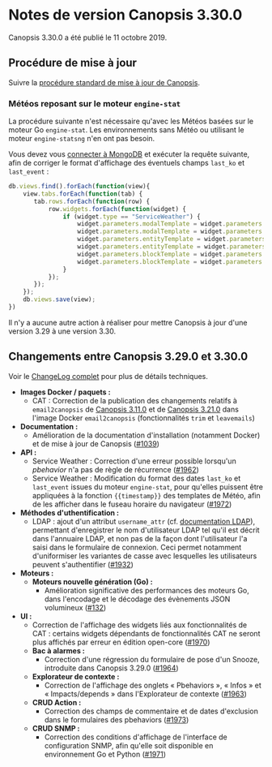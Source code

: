 # Notes de version Canopsis 3.30.0

Canopsis 3.30.0 a été publié le 11 octobre 2019.

## Procédure de mise à jour

Suivre la [procédure standard de mise à jour de Canopsis](../guide-administration/mise-a-jour/index.md).

### Météos reposant sur le moteur `engine-stat`

La procédure suivante n'est nécessaire qu'avec les Météos basées sur le moteur Go `engine-stat`. Les environnements sans Météo ou utilisant le moteur `engine-statsng` n'en ont pas besoin.

Vous devez vous [connecter à MongoDB](../guide-administration/administration-avancee/connexion-a-la-base-de-donnees.md) et exécuter la requête suivante, afin de corriger le format d'affichage des éventuels champs `last_ko` et `last_event` :
```js
db.views.find().forEach(function(view){
    view.tabs.forEach(function(tab) {
       tab.rows.forEach(function(row) {
           row.widgets.forEach(function(widget) {
               if (widget.type == "ServiceWeather") {
                   widget.parameters.modalTemplate = widget.parameters.modalTemplate.replace("entity.stats.last_ko", "timestamp entity.stats.last_ko")
                   widget.parameters.modalTemplate = widget.parameters.modalTemplate.replace("entity.stats.last_event", "timestamp entity.stats.last_event")
                   widget.parameters.entityTemplate = widget.parameters.entityTemplate.replace("entity.stats.last_ko", "timestamp entity.stats.last_ko")
                   widget.parameters.entityTemplate = widget.parameters.entityTemplate.replace("entity.stats.last_event", "timestamp entity.stats.last_event")
                   widget.parameters.blockTemplate = widget.parameters.blockTemplate.replace("entity.stats.last_ko", "timestamp entity.stats.last_ko")
                   widget.parameters.blockTemplate = widget.parameters.blockTemplate.replace("entity.stats.last_event", "timestamp entity.stats.last_event")
               }
           });
       });
    });
    db.views.save(view);
})
```

Il n'y a aucune autre action à réaliser pour mettre Canopsis à jour d'une version 3.29 à une version 3.30.

## Changements entre Canopsis 3.29.0 et 3.30.0

Voir le [ChangeLog complet](https://git.canopsis.net/canopsis/canopsis/blob/develop/CHANGELOG.md) pour plus de détails techniques.

*  **Images Docker / paquets :**
    *  CAT : Correction de la publication des changements relatifs à `email2canopsis` de [Canopsis 3.11.0](3.11.0.md) et de [Canopsis 3.21.0](3.21.0.md) dans l'image Docker `email2canopsis` (fonctionnalités `trim` et `leavemails`)
*  **Documentation :**
    *  Amélioration de la documentation d'installation (notamment Docker) et de mise à jour de Canopsis ([#1039](https://git.canopsis.net/canopsis/canopsis/issues/1039))
*  **API :**
    *  Service Weather : Correction d'une erreur possible lorsqu'un *pbehavior* n'a pas de règle de récurrence ([#1962](https://git.canopsis.net/canopsis/canopsis/issues/1962))
    *  Service Weather : Modification du format des dates `last_ko` et `last_event` issues du moteur `engine-stat`, pour qu'elles puissent être appliquées à la fonction `{{timestamp}}` des templates de Météo, afin de les afficher dans le fuseau horaire du navigateur ([#1972](https://git.canopsis.net/canopsis/canopsis/issues/1972))
*  **Méthodes d'uthentification :**
    *  LDAP : ajout d'un attribut `username_attr` (cf. [documentation LDAP](../guide-administration/administration-avancee/authentification.md#configuration-de-ldap)), permettant d'enregistrer le nom d'utilisateur LDAP tel qu'il est décrit dans l'annuaire LDAP, et non pas de la façon dont l'utilisateur l'a saisi dans le formulaire de connexion. Ceci permet notamment d'uniformiser les variantes de casse avec lesquelles les utilisateurs peuvent s'authentifier ([#1932](https://git.canopsis.net/canopsis/canopsis/issues/1932))
*  **Moteurs :**
    *  **Moteurs nouvelle génération (Go) :**
        *  Amélioration significative des performances des moteurs Go, dans l'encodage et le décodage des évènements JSON volumineux ([#132](https://git.canopsis.net/canopsis/go-engines/issues/132))
*  **UI :**
    *  Correction de l'affichage des widgets liés aux fonctionnalités de CAT : certains widgets dépendants de fonctionnalités CAT ne seront plus affichés par erreur en édition open-core ([#1970](https://git.canopsis.net/canopsis/canopsis/issues/1970))
    *  **Bac à alarmes :**
        *  Correction d'une régression du formulaire de pose d'un Snooze, introduite dans Canopsis 3.29.0 ([#1964](https://git.canopsis.net/canopsis/canopsis/issues/1964))
    *  **Explorateur de contexte :**
        *  Correction de l'affichage des onglets « Pbehaviors », « Infos » et « Impacts/depends » dans l'Explorateur de contexte ([#1963](https://git.canopsis.net/canopsis/canopsis/issues/1963))
    *  **CRUD Action :**
        *  Correction des champs de commentaire et de dates d'exclusion dans le formulaires des pbehaviors ([#1973](https://git.canopsis.net/canopsis/canopsis/issues/1973))
    *  **CRUD SNMP :**
        *  Correction des conditions d'affichage de l'interface de configuration SNMP, afin qu'elle soit disponible en environnement Go et Python ([#1971](https://git.canopsis.net/canopsis/canopsis/issues/1971))
